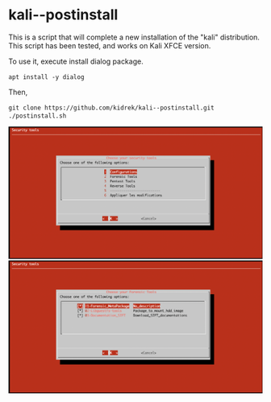 # kali--postinstall

This is a script that will complete a new installation of the "kali" distribution.
This script has been tested, and works on Kali XFCE version.

To use it, execute install dialog package.

```
apt install -y dialog
```

Then,

```
git clone https://github.com/kidrek/kali--postinstall.git
./postinstall.sh
```

![](./screenshot/main_panel.png)
![](./screenshot/forensic_panel.png)